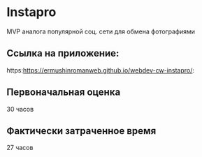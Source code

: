 # Instapro

MVP аналога популярной соц. сети для обмена фотографиями

## Ссылка на приложение:

https:https://ermushinromanweb.github.io/webdev-cw-instapro/:

## Первоначальная оценка

30 часов

## Фактически затраченное время

27 часов
